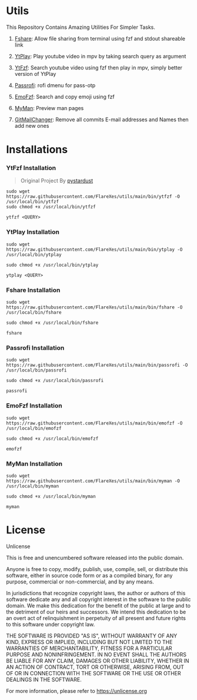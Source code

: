# Utils
This Repository Contains Amazing Utilities For Simpler Tasks.

1. [Fshare](https://github.com/FlareXes/utils/blob/main/bin/fshare): Allow file sharing from terminal using fzf and stdout shareable link

2. [YtPlay](https://github.com/FlareXes/utils/blob/main/bin/ytplay): Play youtube video in mpv by taking search query as argument
   
3. [YtFzf](https://github.com/FlareXes/utils/blob/main/bin/ytfzf): Search youtube video using fzf then play in mpv, simply better version of YtPlay

4. [Passrofi](https://github.com/FlareXes/utils/blob/main/bin/passrofi): rofi dmenu for pass-otp

5. [EmoFzf](https://github.com/FlareXes/utils/blob/main/bin/emofzf): Search and copy emoji using fzf

6. [MyMan](https://github.com/FlareXes/utils/blob/main/bin/myman): Preview man pages

7. [GitMailChanger](https://github.com/FlareXes/utils/blob/main/bin/gitmailchanger): Remove all commits E-mail addresses and Names then add new ones

# Installations

### YtFzf Installation
> Original Project By [pystardust](https://github.com/pystardust/ytfzf)
```
sudo wget https://raw.githubusercontent.com/FlareXes/utils/main/bin/ytfzf -O /usr/local/bin/ytfzf
sudo chmod +x /usr/local/bin/ytfzf

ytfzf <QUERY>
```

### YtPlay Installation
```
sudo wget https://raw.githubusercontent.com/FlareXes/utils/main/bin/ytplay -O /usr/local/bin/ytplay

sudo chmod +x /usr/local/bin/ytplay

ytplay <QUERY>
```
### Fshare Installation
```
sudo wget https://raw.githubusercontent.com/FlareXes/utils/main/bin/fshare -O /usr/local/bin/fshare

sudo chmod +x /usr/local/bin/fshare

fshare
```

### Passrofi Installation
```
sudo wget https://raw.githubusercontent.com/FlareXes/utils/main/bin/passrofi -O /usr/local/bin/passrofi

sudo chmod +x /usr/local/bin/passrofi

passrofi
```

### EmoFzf Installation
```
sudo wget https://raw.githubusercontent.com/FlareXes/utils/main/bin/emofzf -O /usr/local/bin/emofzf

sudo chmod +x /usr/local/bin/emofzf

emofzf
```

### MyMan Installation
```
sudo wget https://raw.githubusercontent.com/FlareXes/utils/main/bin/myman -O /usr/local/bin/myman

sudo chmod +x /usr/local/bin/myman

myman
```

# License
Unlicense

This is free and unencumbered software released into the public domain.

Anyone is free to copy, modify, publish, use, compile, sell, or
distribute this software, either in source code form or as a compiled
binary, for any purpose, commercial or non-commercial, and by any
means.

In jurisdictions that recognize copyright laws, the author or authors
of this software dedicate any and all copyright interest in the
software to the public domain. We make this dedication for the benefit
of the public at large and to the detriment of our heirs and
successors. We intend this dedication to be an overt act of
relinquishment in perpetuity of all present and future rights to this
software under copyright law.

THE SOFTWARE IS PROVIDED "AS IS", WITHOUT WARRANTY OF ANY KIND,
EXPRESS OR IMPLIED, INCLUDING BUT NOT LIMITED TO THE WARRANTIES OF
MERCHANTABILITY, FITNESS FOR A PARTICULAR PURPOSE AND NONINFRINGEMENT.
IN NO EVENT SHALL THE AUTHORS BE LIABLE FOR ANY CLAIM, DAMAGES OR
OTHER LIABILITY, WHETHER IN AN ACTION OF CONTRACT, TORT OR OTHERWISE,
ARISING FROM, OUT OF OR IN CONNECTION WITH THE SOFTWARE OR THE USE OR
OTHER DEALINGS IN THE SOFTWARE.

For more information, please refer to <https://unlicense.org>
